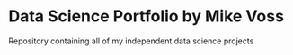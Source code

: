 # Data Science Portfolio by Mike Voss
Repository containing all of my independent data science projects
